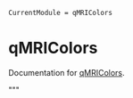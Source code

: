 ```@meta
CurrentModule = qMRIColors
```

# qMRIColors

Documentation for [qMRIColors](https://github.com/atrotier/qMRIColors.jl).

"""
